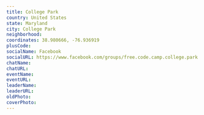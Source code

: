 ```yaml
---
title: College Park
country: United States
state: Maryland
city: College Park
neighborhood: 
coordinates: 38.980666, -76.936919
plusCode:
socialName: Facebook
socialURL: https://www.facebook.com/groups/free.code.camp.college.park
chatName:
chatURL:
eventName:
eventURL:
leaderName:
leaderURL:
oldPhoto: 
coverPhoto:
---
```

